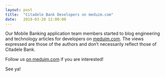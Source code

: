 ```yaml
---
layout: post
title:  "Citadele Bank Developers on meduim.com"
date:   2019-03-20 12:00:00
---
```


Our Mobile Banking application team members started to blog engineering and technology articles for developers on [meduim.com](https://medium.com/citadele-bank-developers). The views expressed are those of the authors and don’t necessarily reflect those of Citadele Bank. 

Follow us [on meduim.com](https://medium.com/citadele-bank-developers/about) if you are interested!

See ya!
